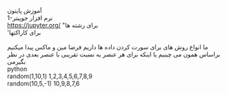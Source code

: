 آموزش پایتون <br>
1-نرم افزار جوپیتر
<br>https://jupyter.org/
"برای رشته ها
<br>
'برای کاراکتها     
<br>
ما انواع روش های برای سورت کردن داده ها داریم 
فرضا مین و ماکس پیدا میکنیم براساس همون می چینیم یا اینکه برای هر عنصر یه نسبت تقریبی  با عنصر بعدی در نظر بگیرمی
<br>
python
<br>
random(1,10,1)  1,2,3,4,5,6,7,8,9<br>
random(10,5,-1)  10,9,8,7,6<br>

